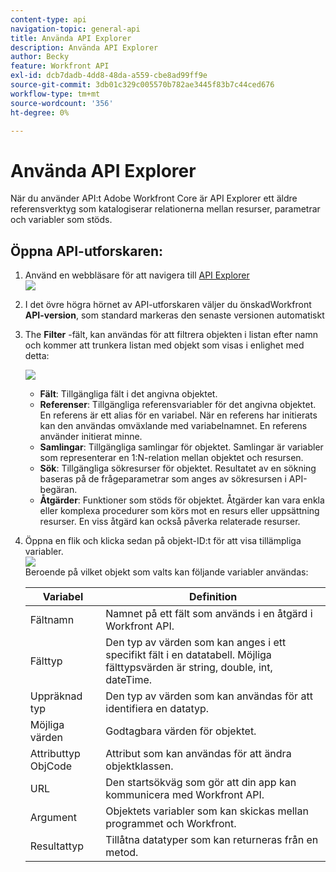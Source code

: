 ```yaml
---
content-type: api
navigation-topic: general-api
title: Använda API Explorer
description: Använda API Explorer
author: Becky
feature: Workfront API
exl-id: dcb7dadb-4dd8-48da-a559-cbe8ad99ff9e
source-git-commit: 3db01c329c005570b782ae3445f83b7c44ced676
workflow-type: tm+mt
source-wordcount: '356'
ht-degree: 0%

---
```



# Använda API Explorer

När du använder API:t Adobe Workfront Core är API Explorer ett äldre referensverktyg som katalogiserar relationerna mellan resurser, parametrar och variabler som stöds.

## Öppna API-utforskaren:

1. Använd en webbläsare för att navigera till [API Explorer](https://developer.adobe.com/workfront/api-explorer/)\
   ![](assets/mceclip1-350x149.png)

1. I det övre högra hörnet av API-utforskaren väljer du önskadWorkfront **API-version**, som standard markeras den senaste versionen automatiskt
1. The **Filter** -fält, kan användas för att filtrera objekten i listan efter namn och kommer att trunkera listan med objekt som visas i enlighet med detta:

   ![](assets/mceclip2-350x147.png)

   * **Fält**: Tillgängliga fält i det angivna objektet.
   * **Referenser**: Tillgängliga referensvariabler för det angivna objektet. En referens är ett alias för en variabel. När en referens har initierats kan den användas omväxlande med variabelnamnet. En referens använder initierat minne.
   * **Samlingar**: Tillgängliga samlingar för objektet. Samlingar är variabler som representerar en 1:N-relation mellan objektet och resursen.
   * **Sök**: Tillgängliga sökresurser för objektet. Resultatet av en sökning baseras på de frågeparametrar som anges av sökresursen i API-begäran.
   * **Åtgärder**: Funktioner som stöds för objektet. Åtgärder kan vara enkla eller komplexa procedurer som körs mot en resurs eller uppsättning resurser. En viss åtgärd kan också påverka relaterade resurser.

1. Öppna en flik och klicka sedan på objekt-ID:t för att visa tillämpliga variabler.\
   ![](assets/approval-350x89.png)\
   Beroende på vilket objekt som valts kan följande variabler användas:

   | Variabel | Definition |
   |---|---|
   | Fältnamn | Namnet på ett fält som används i en åtgärd i Workfront API. |
   | Fälttyp | Den typ av värden som kan anges i ett specifikt fält i en datatabell. Möjliga fälttypsvärden är string, double, int, dateTime. |
   | Uppräknad typ | Den typ av värden som kan användas för att identifiera en datatyp. |
   | Möjliga värden | Godtagbara värden för objektet. |
   | Attributtyp ObjCode | Attribut som kan användas för att ändra objektklassen. |
   | URL | Den startsökväg som gör att din app kan kommunicera med Workfront API. |
   | Argument | Objektets variabler som kan skickas mellan programmet och Workfront. |
   | Resultattyp | Tillåtna datatyper som kan returneras från en metod. |
